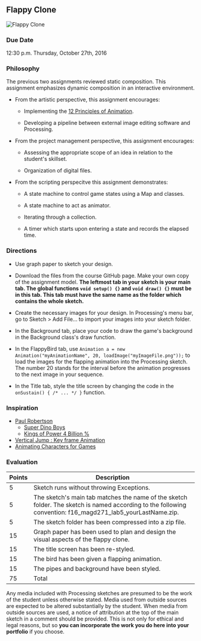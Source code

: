 ## Flappy Clone

![Flappy Clone](68091.png)

### Due Date
12:30 p.m. Thursday, October 27th, 2016

### Philosophy

The previous two assignments reviewed static composition. This assignment emphasizes dynamic composition in an interactive environment. 

* From the artistic perspective, this assignment encourages:

    * Implementing the [12 Principles of Animation](https://vimeo.com/93206523).
    
    * Developing a pipeline between external image editing software and Processing.

* From the project management perspective, this assignment encourages:

    * Assessing the appropriate scope of an idea in relation to the student's skillset.
    
    * Organization of digital files.

* From the scripting perspecitve this assignment demonstrates:

    * A state machine to control game states using a Map and classes.
    
    * A state machine to act as animator.
    
    * Iterating through a collection.
    
    * A timer which starts upon entering a state and records the elapsed time.

### Directions

* Use graph paper to sketch your design.

* Download the files from the course GitHub page. Make your own copy of the assignment model. __The leftmost tab in your sketch is your main tab. The global functions `void setup() {}` and `void draw() {}` must be in this tab. This tab must have the same name as the folder which contains the whole sketch.__

* Create the necessary images for your design. In Processing's menu bar, go to Sketch > Add File... to import your images into your sketch folder.

* In the Background tab, place your code to draw the game's background in the Background class's draw function.

* In the FlappyBird tab, use `Animation a = new Animation("myAnimationName", 20, loadImage("myImageFile.png"));` to load the images for the flapping animation into the Processing sketch. The number 20 stands for the interval before the animation progresses to the next image in your sequence.

* In the Title tab, style the title screen by changing the code in the `onSustain() { /* ... */ }` function.

### Inspiration

* [Paul Robertson](http://probertson.tumblr.com/)
    * [Super Dino Boys](https://youtu.be/x3vr6u9yjJY)
    * [Kings of Power 4 Billion %](https://youtu.be/VZy5S-jUIlw)
* [Vertical Jump : Key frame Animation](https://youtu.be/TL1Luzd2od8)
* [Animating Characters for Games](https://youtu.be/jXhRQsBg-2E)

### Evaluation

Points | Description
------ | -----------
5 | Sketch runs without throwing Exceptions.
5 | The sketch's main tab matches the name of the sketch folder. The sketch is named according to the following convention: f16_magd271_lab5_yourLastName.zip.
5 | The sketch folder has been compressed into a zip file.
15 | Graph paper has been used to plan and design the visual aspects of the flappy clone.
15 | The title screen has been re-styled.
15 | The bird has been given a flapping animation.
15 | The pipes and background have been styled.
75 | Total

Any media included with Processing sketches are presumed to be the work of the student unless otherwise stated. Media used from outside sources are expected to be altered substantially by the student. When media from outside sources are used, a notice of attribution at the top of the main sketch in a comment should be provided. This is not only for ethical and legal reasons, but so __you can incorporate the work you do here into your portfolio__ if you choose.

